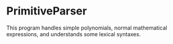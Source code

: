 # PrimitiveParser
This program handles simple polynomials, normal mathematical expressions, and understands some lexical syntaxes.
